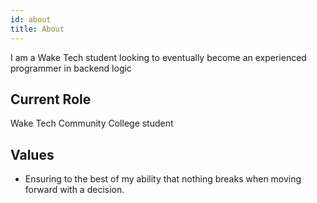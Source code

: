 ```yaml
---
id: about
title: About
---
```


I am a Wake Tech student looking to eventually become an experienced programmer in backend logic

## Current Role

Wake Tech Community College student

## Values

- Ensuring to the best of my ability that nothing breaks when moving forward with a decision.
